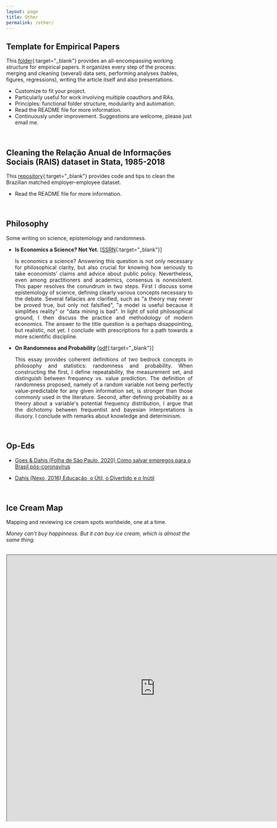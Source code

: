 ```yaml
---
layout: page
title: Other
permalink: /other/
---
```


## Template for Empirical Papers

This [folder](https://github.com/rdahis/main_paper){:target="_blank"} provides an all-encompassing working structure for empirical papers. It organizes every step of the process: merging and cleaning (several) data sets, performing analyses (tables, figures, regressions), writing the article itself and also presentations.

- Customize to fit your project.
- Particularly useful for work involving multiple coauthors and RAs.
- Principles: functional folder structure, modularity and automation.
- Read the README file for more information.
- Continuously under improvement. Suggestions are welcome, please just email me.

<br>

## Cleaning the Relação Anual de Informações Sociais (RAIS) dataset in Stata, 1985-2018

This [repository](https://github.com/rdahis/clean_RAIS){:target="_blank"} provides code and tips to clean the Brazilian matched employer-employee dataset.

- Read the README file for more information.

<br>

## Philosophy

Some writing on science, epistemology and randomness.

- **Is Economics a Science? Not Yet.** [[SSRN](http://ssrn.com/abstract=3036961){:target="_blank"}]

   <p style="text-align: justify;"> Is economics a science? Answering this question is not only necessary for philosophical clarity, but also crucial for knowing how seriously to take economists’ claims and advice about public policy. Nevertheless, even among practitioners and academics, consensus is nonexistent. This paper resolves the conundrum in two steps. First I discuss some epistemology of science, defining clearly various concepts necessary to the debate. Several fallacies are clarified, such as "a theory may never be proved true, but only not falsified", "a model is useful because it simplifies reality" or "data mining is bad". In light of solid philosophical ground, I then discuss the practice and methodology of modern economics. The answer to the title question is a perhaps disappointing, but realistic, not yet. I conclude with prescriptions for a path towards a more scientific discipline.  </p>

- **On Randomness and Probability** [[pdf](/files/papers/randomness_probability.pdf){:target="_blank"}]

  <p style="text-align: justify;"> This essay provides coherent definitions of two bedrock concepts in philosophy and statistics: randomness and probability. When constructing the first, I define repeatability, the measurement set, and distinguish between frequency vs. value prediction. The definition of randomness proposed, namely of a random variable not being perfectly value-predictable for any given information set, is stronger than those commonly used in the literature. Second, after defining probability as a theory about a variable's potential frequency distribution, I argue that the dichotomy between frequentist and bayesian interpretations is illusory. I conclude with remarks about knowledge and determinism.  </p>

<br>

## Op-Eds

- [Goes & Dahis (Folha de São Paulo, 2020) Como salvar empregos para o Brasil pós-coronavírus](https://www1.folha.uol.com.br/mercado/2020/03/como-salvar-empregos-para-o-brasil-pos-coronavirus.shtml)

- [Dahis (Nexo, 2016) Educação, o Útil, o Divertido e o Inútil](https://www.nexojornal.com.br/ensaio/2016/Educa%C3%A7%C3%A3o-o-%C3%BAtil-o-divertido-e-o-in%C3%BAtil)

<br>


## Ice Cream Map

Mapping and reviewing ice cream spots worldwide, one at a time.

_Money can't buy happinness. But it can buy ice cream, which is almost the same thing._

<br>
<iframe src="https://www.google.com/maps/d/u/0/embed?mid=1p4BP4juwU4Jlq3GjpcGG50a5ZL_r_hVy" width="800" height="720"></iframe>
